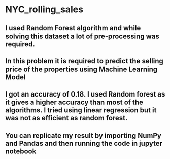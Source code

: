 # NYC_rolling_sales
## I used Random Forest algorithm and while solving this dataset a lot of pre-processing was required.
## In this problem it is required to predict the selling price of the properties using Machine Learning Model
## I got an accuracy of 0.18. I used Random forest as it gives a higher accuracy than most of the algorithms. I tried using linear regression but it was not as efficient as random forest. 
## You can replicate my result by importing NumPy and Pandas and then running the code in jupyter notebook
